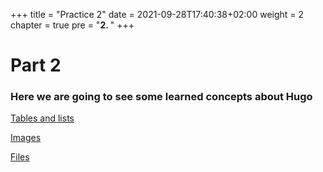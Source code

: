 +++
title = "Practice 2"
date = 2021-09-28T17:40:38+02:00
weight = 2
chapter = true
pre = "<b>2. </b>"
+++

# Part 2

### Here we are going to see some learned concepts about Hugo

[Tables and lists](/practica2/tablasylistas)

[Images](/practica2/imagenes)

[Files](/practica2/archivos)

